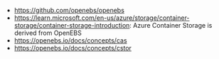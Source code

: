 - https://github.com/openebs/openebs
- https://learn.microsoft.com/en-us/azure/storage/container-storage/container-storage-introduction: Azure Container Storage is derived from OpenEBS
- https://openebs.io/docs/concepts/cas
- https://openebs.io/docs/concepts/cstor
